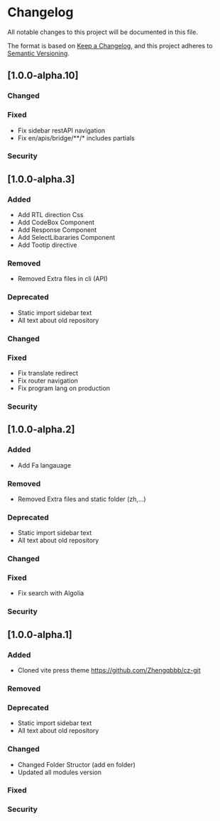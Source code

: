 # Changelog
All notable changes to this project will be documented in this file.

The format is based on [Keep a Changelog](https://keepachangelog.com/en/1.0.0/),
and this project adheres to [Semantic Versioning](https://semver.org/spec/v2.0.0.html).

## [1.0.0-alpha.10]


### Changed

### Fixed
- Fix sidebar restAPI navigation
- Fix en/apis/bridge/**/* includes partials
### Security 

## [1.0.0-alpha.3]
### Added
- Add RTL direction Css
- Add CodeBox Component 
- Add Response Component  
- Add SelectLibararies Component  
- Add Tootip directive

### Removed
- Removed Extra files in cli (API)
### Deprecated 
- Static import sidebar text
- All text about old repository

### Changed

### Fixed
- Fix translate redirect
- Fix router navigation
- Fix program lang on production

### Security 

## [1.0.0-alpha.2]
### Added
- Add Fa langauage

### Removed
- Removed Extra files and static folder (zh,...) 
### Deprecated 
- Static import sidebar text
- All text about old repository

### Changed

### Fixed
- Fix search with Algolia

### Security 


## [1.0.0-alpha.1]
### Added
- Cloned vite press theme  https://github.com/Zhengqbbb/cz-git

### Removed

### Deprecated 
- Static import sidebar text
- All text about old repository

### Changed
- Changed Folder Structor (add en folder)
- Updated all modules version


### Fixed


### Security 

